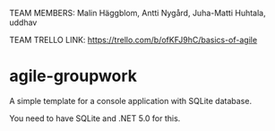 TEAM MEMBERS: Malin Häggblom, 
Antti Nygård, 
Juha-Matti Huhtala,
uddhav

TEAM TRELLO LINK: 
https://trello.com/b/ofKFJ9hC/basics-of-agile

# agile-groupwork

A simple template for a console application with SQLite database.

You need to have SQLite and .NET 5.0 for this.
